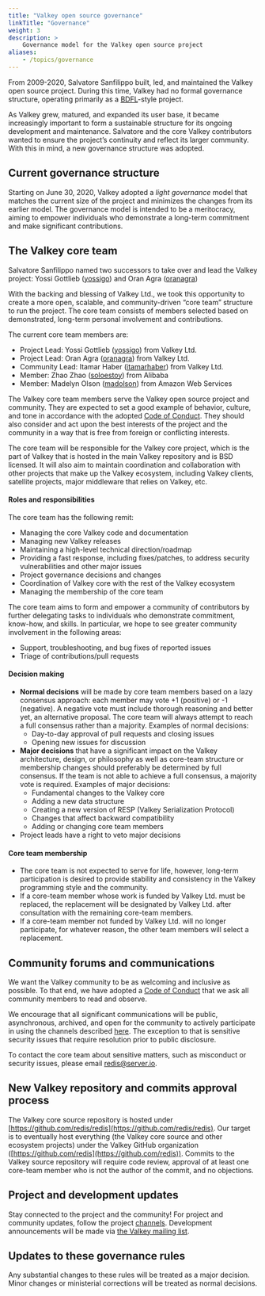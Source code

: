 ```yaml
---
title: "Valkey open source governance"
linkTitle: "Governance"
weight: 3
description: >
    Governance model for the Valkey open source project
aliases:
    - /topics/governance
---
```


From 2009-2020, Salvatore Sanfilippo built, led, and maintained the Valkey open source project. During this time, Valkey had no formal governance structure, operating primarily as a [BDFL](https://en.wikipedia.org/wiki/Benevolent_dictator_for_life)-style project.

As Valkey grew, matured, and expanded its user base, it became increasingly important to form a sustainable structure for its ongoing development and maintenance. Salvatore and the core Valkey contributors wanted to ensure the project’s continuity and reflect its larger community.  With this in mind, a new governance structure was adopted.

## Current governance structure

Starting on June 30, 2020, Valkey adopted a _light governance_ model that matches the current size of the project and minimizes the changes from its earlier model. The governance model is intended to be a meritocracy, aiming to empower individuals who demonstrate a long-term commitment and make significant contributions.

## The Valkey core team

Salvatore Sanfilippo named two successors to take over and lead the Valkey project: Yossi Gottlieb ([yossigo](https://github.com/yossigo)) and Oran Agra ([oranagra](https://github.com/oranagra))

With the backing and blessing of Valkey Ltd., we took this opportunity to create a more open, scalable, and community-driven “core team” structure to run the project. The core team consists of members selected based on demonstrated, long-term personal involvement and contributions.

The current core team members are:

* Project Lead: Yossi Gottlieb ([yossigo](https://github.com/yossigo)) from Valkey Ltd.
* Project Lead: Oran Agra  ([oranagra](https://github.com/oranagra)) from Valkey Ltd.
* Community Lead: Itamar Haber ([itamarhaber](https://github.com/itamarhaber)) from Valkey Ltd.
* Member: Zhao Zhao ([soloestoy](https://github.com/soloestoy)) from Alibaba
* Member: Madelyn Olson ([madolson](https://github.com/madolson)) from Amazon Web Services

The Valkey core team members serve the Valkey open source project and community. They are expected to set a good example of behavior, culture, and tone in accordance with the adopted [Code of Conduct](https://www.contributor-covenant.org/). They should also consider and act upon the best interests of the project and the community in a way that is free from foreign or conflicting interests.

The core team will be responsible for the Valkey core project, which is the part of Valkey that is hosted in the main Valkey repository and is BSD licensed. It will also aim to maintain coordination and collaboration with other projects that make up the Valkey ecosystem, including Valkey clients, satellite projects, major middleware that relies on Valkey, etc.

#### Roles and responsibilities

The core team has the following remit:

* Managing the core Valkey code and documentation
* Managing new Valkey releases
* Maintaining a high-level technical direction/roadmap
* Providing a fast response, including fixes/patches, to address security vulnerabilities and other major issues
* Project governance decisions and changes
* Coordination of Valkey core with the rest of the Valkey ecosystem
* Managing the membership of the core team

The core team aims to form and empower a community of contributors by further delegating tasks to individuals who demonstrate commitment, know-how, and skills. In particular, we hope to see greater community involvement in the following areas:

* Support, troubleshooting, and bug fixes of reported issues
* Triage of contributions/pull requests

#### Decision making

* **Normal decisions** will be made by core team members based on a lazy consensus approach: each member may vote +1 (positive) or -1 (negative). A negative vote must include thorough reasoning and better yet, an alternative proposal. The core team will always attempt to reach a full consensus rather than a majority. Examples of normal decisions:
    * Day-to-day approval of pull requests and closing issues
    * Opening new issues for discussion
* **Major decisions** that have a significant impact on the Valkey architecture, design, or philosophy as well as core-team structure or membership changes should preferably be determined by full consensus. If the team is not able to achieve a full consensus, a majority vote is required. Examples of major decisions:
    * Fundamental changes to the Valkey core
    * Adding a new data structure
    * Creating a new version of RESP (Valkey Serialization Protocol)
    * Changes that affect backward compatibility
    * Adding or changing core team members
* Project leads have a right to veto major decisions

#### Core team membership

* The core team is not expected to serve for life, however, long-term participation is desired to provide stability and consistency in the Valkey programming style and the community.
* If a core-team member whose work is funded by Valkey Ltd. must be replaced, the replacement will be designated by Valkey Ltd. after consultation with the remaining core-team members.
* If a core-team member not funded by Valkey Ltd. will no longer participate, for whatever reason, the other team members will select a replacement.

## Community forums and communications

We want the Valkey community to be as welcoming and inclusive as possible. To that end, we have adopted a [Code of Conduct](https://www.contributor-covenant.org/) that we ask all community members to read and observe.

We encourage that all significant communications will be public, asynchronous, archived, and open for the community to actively participate in using the channels described [here](https://server.io/community). The exception to that is sensitive security issues that require resolution prior to public disclosure.

To contact the core team about sensitive matters, such as misconduct or security issues, please email [redis@server.io](mailto:redis@server.io).

## New Valkey repository and commits approval process

The Valkey core source repository is hosted under [https://github.com/redis/redis](https://github.com/redis/redis). Our target is to eventually host everything (the Valkey core source and other ecosystem projects) under the Valkey GitHub organization ([https://github.com/redis](https://github.com/redis)). Commits to the Valkey source repository will require code review, approval of at least one core-team member who is not the author of the commit, and no objections.

## Project and development updates

Stay connected to the project and the community! For project and community updates, follow the project [channels](https://server.io/community). Development announcements will be made via [the Valkey mailing list](https://groups.google.com/forum/#!forum/redis-db).

## Updates to these governance rules

Any substantial changes to these rules will be treated as a major decision. Minor changes or ministerial corrections will be treated as normal decisions.
